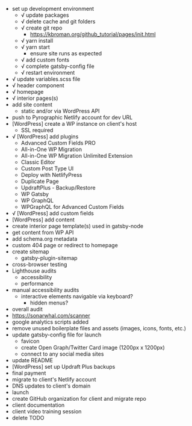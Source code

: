 - set up development environment
  - √ update packages
  - √ delete cache and git folders
  - √ create git repo
    - https://kbroman.org/github_tutorial/pages/init.html
  - √ yarn install
  - √ yarn start
    - ensure site runs as expected
  - √ add custom fonts
  - √ complete gatsby-config file
  - √ restart environment
- √ update variables.scss file
- √ header component
- √ homepage
- √ interior pages(s)
- add site content
  - static and/or via WordPress API
- push to Pyrographic Netlify account for dev URL
- [WordPress] create a WP instance on client's host
  - SSL required
- √ [WordPress] add plugins
  - Advanced Custom Fields PRO
  - All-in-One WP Migration
  - All-in-One WP Migration Unlimited Extension
  - Classic Editor
  - Custom Post Type UI
  - Deploy with NetlifyPress
  - Duplicate Page
  - UpdraftPlus - Backup/Restore
  - WP Gatsby
  - WP GraphQL
  - WPGraphQL for Advanced Custom Fields
- √ [WordPress] add custom fields
- [WordPress] add content
- create interior page template(s) used in gatsby-node
- get content from WP API
- add schema.org metadata
- custom 404 page or redirect to homepage
- create sitemap
  - gatsby-plugin-sitemap
- cross-browser testing
- Lighthouse audits
  - accessibility
  - performance
- manual accessibility audits
  - interactive elements navigable via keyboard?
    - hidden menus?
- overall audit
- https://sonarwhal.com/scanner
- google analytics scripts added
- remove unused boilerplate files and assets (images, icons, fonts, etc.)
- update gatsby-config file for launch
  - favicon
  - create Open Graph/Twitter Card image (1200px x 1200px)
  - connect to any social media sites
- update README
- [WordPress] set up Updraft Plus backups
- final payment
- migrate to client's Netlify account
- DNS updates to client's domain
- launch
- create GitHub organization for client and migrate repo
- client documentation
- client video training session
- delete TODO
